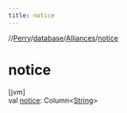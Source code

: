 ```yaml
---
title: notice
---
```

//[Perry](../../../index.html)/[database](../index.html)/[Alliances](index.html)/[notice](notice.html)



# notice



[jvm]\
val [notice](notice.html): Column<[String](https://kotlinlang.org/api/latest/jvm/stdlib/kotlin/-string/index.html)>




